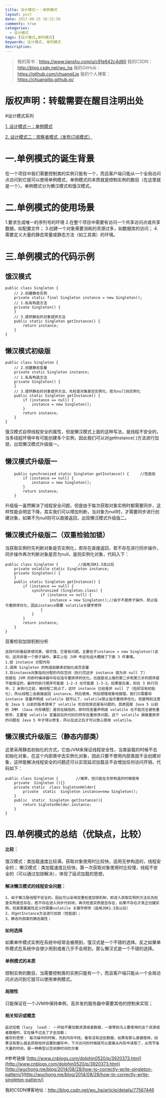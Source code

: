 ```yaml
---
title: 设计模式一：单例模式
layout: post
date: 2017-08-25 10:32:58
comments: true
categories:
  - 设计模式
tags: [设计模式,单列模式]
keywords: 设计模式, 单列模式
description: 
---
```


>我的简书：https://www.jianshu.com/u/c91e642c4d90
我的CSDN：http://blog.csdn.net/wo_ha
我的GitHub：https://github.com/chuanqiLjp
我的个人博客：https://chuanqiljp.github.io/

# 版权声明：转载需要在醒目注明出处

#设计模式系列

[1. 设计模式一：单例模式](http://www.jianshu.com/p/fb3e4ea5be06)

[2. 设计模式二：观察者模式（发布订阅模式）](http://www.jianshu.com/p/f88dca81c56b)



# 一.单例模式的诞生背景
在一个项目中我们需要控制类的实例只能有一个，而且客户端只能从一个全局访问点访问到它就可以使用单例模式，单例模式的本质就是控制实例的数目（在这里就是一个）。单例模式分为懒汉模式和饿汉模式。
# 二.单例模式的使用场景
1.要求生成唯一的序列号的环境
2.在整个项目中需要有访问一个共享访问点或共享数据，如配置文件；
3.创建一个对象需要消耗的资源过多，如数据库的访问；
4.需要定义大量的静态常量或静态方法（如工具类）的环境。
# 三.单例模式的代码示例
## 饿汉模式
```
public class Singleton {
    // 2.创建静态实例
    private static final Singleton instance = new Singleton();
    // 1.私有构造方法
    private Singleton() {
    }
    // 3.提供静态的对象提供方法
    public static Singleton getInstance() {
        return instance;
    }
}
```
## 懒汉模式初级版
```
public class Singleton {
    // 2.创建静态变量
    private static Singleton instance;
    // 1.私有构造方法
    private Singleton() {
    }
    // 3.提供静态的对象提供方法，先检查对象是否实例化，若为null则实例化
    public static Singleton getInstance() {
        if (instance == null) {
            instance = new Singleton();
        }
        return instance;
    }
}
```
饿汉模式自带线程安全的属性，但是懒汉模式上面的这种写法，是线程不安全的，当多线程环境中有可能创建多个实例，因此我们可以对getInstance( )方法进行加锁，出现懒汉模式升级版一。
## 懒汉模式升级版一
```
    public synchronized static Singleton getInstance() {     //性能低
        if (instance == null) {
            instance = new Singleton();
        }
        return instance;
    }
```
升级版一虽然解决了线程安全问题，但是由于每次获取对象实例时都需要同步，这样性能会明显下降，其实我们可以增加判断，当对象为null时，才需要同步进行创建对象，如果不为null则可以直接返回，出现懒汉模式升级版二。
## 懒汉模式升级版二（双重检验加锁）
当获取实例时先判断对象是否实例化，若存在直接返回，若不存在进行同步操作，同步操作再次判断对象是否为null，是则实例化对象，代码入下：
```
public class Singleton {         //适用JDK1.5及以后
    private volatile static Singleton instance;
    private Singleton() {
    }
    public static Singleton getInstance() {
        if (instance == null) {
            synchronized (Singleton.class) {
                if (instance == null) {
                    instance = new Singleton();//由于不是原子操作，禁止指令重排序优化，因此instance需要 volatile关键字修饰
                }
            }
        }
        return instance;
    }
}
```
双重检验加锁机制分析
```
这段代码看起来很完美，很可惜，它是有问题。主要在于instance = new Singleton()这句，这并非是一个原子操作，事实上在 JVM 中这句话大概做了下面 3 件事情。
1.给 instance 分配内存
2.调用 Singleton 的构造函数来初始化成员变量
3.将instance对象指向分配的内存空间（执行完这步 instance 就为非 null 了）
但是在 JVM 的即时编译器中存在指令重排序的优化。也就是说上面的第二步和第三步的顺序是不能保证的，最终的执行顺序可能是 1-2-3 也可能是 1-3-2。如果是后者，则在 3 执行完毕、2 未执行之前，被线程二抢占了，这时 instance 已经是非 null 了（但却没有初始化），所以线程二会直接返回 instance，然后使用，然后顺理成章地报错。我们只需要将 instance 变量声明成 volatile 就可以了，volatile禁止指令重排序优化。但是特别注意在 Java 5 以前的版本使用了 volatile 的双检锁还是有问题的。其原因是 Java 5 以前的 JMM （Java 内存模型）是存在缺陷的，即时将变量声明成 volatile 也不能完全避免重排序，主要是 volatile 变量前后的代码仍然存在重排序问题。这个 volatile 屏蔽重排序的问题在 Java 5 中才得以修复，所以在这之后才可以放心使用 volatile。
```
## 懒汉模式升级版三（静态内部类）
这里采用静态初始化的方式，它由JVM来保证线程安全性，当类装载的时候不去初始化对象，在这个内部类中去实例化对象，因此只要不使用内部类就不会创建对象，这样能解决线程安全的问题还可以实现延迟加载且不会增加任何访问开销，代码如下：
```
public class Singleton {        //推荐，但只能在无参构造的时候使用
    private  Singleton (){}
    private static  class SigletonHolder{
        private  static  Singleton instance=new Singleton();
    }
    public  static  Singleton getInstance(){
        return SigletonHolder.instance;
    }
}
```
# 四.单例模式的总结（优缺点，比较）
#### 比较：
饿汉模式：类加载速度比较满，获取对象使用时比较快，适用无参构造的，线程安全的；
懒汉模式：类加载速度比较快，第一次获取对象使用时比较慢，线程不安全的（可以通过加锁解决），体现了延迟加载的思想，

#### 解决懒汉模式的线程安全问题：
```
1、由于懒汉是线程不安全的，因此可以采用双重检查加锁机制，即进入获取实例的方法后先检查实例是否存在，若不存在进入同步代码块，再次检查实例是否存在，如果不存在才真正创建实例，但是需要属性定义时需要volatile 关键字修饰（适用JDK1.5及以后）
2、对getInstance方法进行加锁（性能底）；
3、静态内部类的静态属性；
```
#### 如何选择
如果单件模式实例在系统中经常会被用到，饿汉式是一个不错的选择。反之如果单件模式在系统中会很少用到或者几乎不会用到，那么懒汉式是一个不错的选择。

#### 单例模式的本质
控制实例的数目，当需要控制类的实例只能有一个，而且客户端只能从一个全局访问点访问到它就可以使用单例模式。
#### 局限性
只能保证在一个JVM中保持单例，高并发的服务器中需要其他的控制来实现；
#### 相关知识或概念
```
延迟加载（lazy  load）： 一开始不要加载资源或者数据，一直等到马上要使用的这个资源或者数据时，实在躲不过去了才去加载；
缓存的思想： 每次操作的时候，先到内存中找，看有没有这些数据，如果有那么直接使用，如果没有那么就去获取他并设置到缓存中，下次访问的时候就可以直接从内存中读取了，从而节省大量的时间，是一种典型以空间换时间的方案
```
#参考链接
[http://www.cnblogs.com/dolphin0520/p/3920373.html](http://www.cnblogs.com/dolphin0520/p/3920373.html)
[http://wuchong.me/blog/2014/08/28/how-to-correctly-write-singleton-pattern/](http://wuchong.me/blog/2014/08/28/how-to-correctly-write-singleton-pattern/)

我的CSDN博客地址：http://blog.csdn.net/wo_ha/article/details/77567446